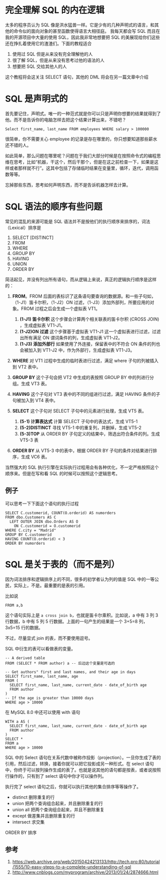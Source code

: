 # 完全理解 SQL 的内在逻辑

<!--
ID: 0701c359-a256-4702-9b99-dfc06f6041aa
Status: publish
Date: 2018-04-08T17:48:49
Modified: 2020-05-16T11:34:32
wp_id: 182
-->

太多的程序员认为 SQL 像是洪水猛兽一样。它是少有的几种声明式的语言，和其他的命令似的面向对象的甚至函数使得语言大相径庭。
我每天都会写 SQL 而且在我的开源项目中大量的使用 SQL，因此我非常地想要把 SQL 的美展现给你们这些还在挣扎着使用它的渣渣们。下面的教程适合

1. 使用过 SQL 但是从来没有完全理解他的人
2. 很了解 SQL，但是从来没有思考过他的语法的人
3. 想要把 SQL 交给其他人的人

这个教程将会这关注 SELECT 语句，其他的 DML 将会在另一篇文章中介绍

# SQL 是声明式的

首先要记住，声明式。唯一的一种范式就是你可以只是声明你想要的结果就得到了他。而不是告诉你的电脑怎样去把这个结果计算出来，不错吧？

    Select first_name, last_name FROM employees WHERE salary > 100000

很简单，你不需要关心 employee 的记录是存在哪里的，你只想要知道那些薪水还不错的人。

如此简单，那么问题在哪里呢？问题在于我们大部分时候是在按照命令式的编程思维在思考，比如“机器，干这个，然后干那个，但是在这之前检查一下，如果是这样或者那样就不行”。这其中包括了存储临时结果在变量里，循环，迭代，调用函数等等。

忘掉那些东西，思考如何声明东西，而不是告诉机器怎样去计算。

# SQL 语法的顺序有些问题

常见的混乱的来源可能是 SQL 语法并不是按他们的执行顺序来排序的，词法（Lexical）排序是

1. SELECT [DISTINCT]
2. FROM
3. WHERE
4. GROUP BY
5. HAVING
6. UNION
7. ORDER BY
	
简洁起见，并没有列出所有语句，而从逻辑上来说，真正的逻辑执行顺序是这样的：

1. **FROM**。FROM 后面的表标识了这条语句要查询的数据源。和一些子句如，（1-J1）笛卡尔积，（1-J2）ON 过滤，（1-J3）添加外部列，所要应用的对象。FROM 过程之后会生成一个虚拟表 VT1。

    1. **(1-J1) 笛卡尔积** 这个步骤会计算两个相关联表的笛卡尔积 (CROSS JOIN) ，生成虚拟表 VT1-J1。
    2. **(1-J2)ON 过滤** 这个步骤基于虚拟表 VT1-J1 这一个虚拟表进行过滤，过滤出所有满足 ON 谓词条件的列，生成虚拟表 VT1-J2。
    3. **(1-J3) 添加外部行**  如果使用了外连接，保留表中的不符合 ON 条件的列也会被加入到 VT1-J2 中，作为外部行，生成虚拟表 VT1-J3。

2. **WHERE** 对 VT1 过程中生成的临时表进行过滤，满足 where 子句的列被插入到 VT2 表中。

3. **GROUP BY** 这个子句会把 VT2 中生成的表按照 GROUP BY 中的列进行分组。生成 VT3 表。

4. **HAVING** 这个子句对 VT3 表中的不同的组进行过滤，满足 HAVING 条件的子句被加入到 VT4 表中。

5. **SELECT** 这个子句对 SELECT 子句中的元素进行处理，生成 VT5 表。

    1. **(5-1) 计算表达式** 计算 SELECT 子句中的表达式，生成 VT5-1
    2. **(5-2)DISTINCT** 寻找 VT5-1 中的重复列，并删掉，生成 VT5-2
    5. **(5-3)TOP** 从 ORDER BY 子句定义的结果中，筛选出符合条件的列。生成 VT5-3 表

6. **ORDER BY** 从 VT5-3 中的表中，根据 ORDER BY 子句的条件对结果进行排序，生成 VC6 表。

当然强大的 SQL 执行引擎在实际执行过程用会有各种优化，不一定严格按照这个顺序来。但是在写和看 SQL 的时候可以按照这个逻辑思考。

## 例子

可以思考一下下面这个语句的执行过程

```
SELECT C.customerid, COUNT(O.orderid) AS numorders
FROM dbo.Customers AS C
  LEFT OUTER JOIN dbo.Orders AS O
    ON C.customerid = O.customerid
WHERE C.city = "Madrid"
GROUP BY C.customerid
HAVING COUNT(O.orderid) < 3
ORDER BY numorders
```

# SQL 是关于表的（而不是列）

因为词法排序和逻辑排序上的不同，很多的初学者认为列的值是 SQL 中的一等公民，实际上，不是。最重要的是表的引用。

比如说

```
FROM a,b
```

这个语句实际上是 `a cross join b`，也就是笛卡尔乘积。比如说，a 中有 3 列 3 行数据，b 中有 5 列 5 行数据。上面的一句产生的结果是一个 3+5=8 列，3x5=15 行的数据。

不过，尽量显式 join 的表，而不要使用逗号。

SQL 中衍生的表可以看做表的变量。

```
-- A derived table
FROM (SELECT * FROM author) a -- 后边这个变量是可选的
```

```
-- Get authors" first and last names, and their age in days
SELECT first_name, last_name, age
FROM (
  SELECT first_name, last_name, current_date - date_of_birth age
  FROM author
)
-- If the age is greater than 10000 days
WHERE age > 10000
```

在 MySQL 8.0 中还可以使用 with 语句

```
WITH a AS (
  SELECT first_name, last_name, current_date - date_of_birth age
  FROM author
)
SELECT *
FROM a
WHERE age > 10000
```

SQL 中的 Select 语句在关系代数中被称作投影（projection）。一旦你生成了表的引用，然后过滤，转换，接着你就可以把它投影成另一种形式。在 select 语句中，你终于可以按列操作生成的表了。也就是说其他的语句都是按表，或者说按照行操作的，只有到了 select 语句中你才可以操作列。

执行完了 select 语句之后，你就可以执行其他的集合排序等等操作了。

- distinct 删除重复的行
- union 把两个查询组合起来，并且删除重复的行
- union all 把两个查询组合起来，并且不删除重复
- except 做差集并且删除重复的行
- intersect 求交集

ORDER BY 排序

## 参考

1. https://web.archive.org/web/20150424213133/http://tech.pro:80/tutorial/1555/10-easy-steps-to-a-complete-understanding-of-sql
2. http://www.cnblogs.com/myprogram/archive/2013/01/24/2874666.html